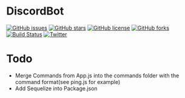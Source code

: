 # DiscordBot

[![GitHub issues](https://img.shields.io/github/issues/SatyrFarm/DiscordBot.svg)](https://github.com/SatyrFarm/DiscordBot/issues)
[![GitHub stars](https://img.shields.io/github/stars/SatyrFarm/DiscordBot.svg)](https://github.com/SatyrFarm/DiscordBot/stargazers)
[![GitHub license](https://img.shields.io/github/license/SatyrFarm/DiscordBot.svg)](https://github.com/SatyrFarm/DiscordBot)
[![GitHub forks](https://img.shields.io/github/forks/SatyrFarm/DiscordBot.svg)](https://github.com/SatyrFarm/DiscordBot/network/members)
[![Build Status](https://travis-ci.com/SatyrFarm/DiscordBot.svg?branch=master)](https://travis-ci.com/SatyrFarm/DiscordBot)
[![Twitter](https://img.shields.io/twitter/url/https/github.com/SatyrFarm/DiscordBot.svg?style=social)](https://twitter.com/intent/tweet?text=Wow:&url=https%3A%2F%2Fgithub.com%2FSatyrFarm%2FDiscordBot)

# Todo
- Merge Commands from App.js into the commands folder with the command format(see ping.js for example)
- Add Sequelize into Package.json
